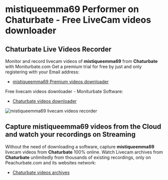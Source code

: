 # mistiqueemma69 Performer on Chaturbate - Free LiveCam videos downloader

## Chaturbate Live Videos Recorder

Monitor and record livecam videos of **mistiqueemma69** from **Chaturbate** with Moniturbate.com
Get a premium trial for free by just and only registering with your Email address:
* [mistiqueemma69 Premium videos downloader](https://moniturbate.com/request-demo-licence-key.html)

Free livecam videos downloader - Moniturbate Software:
* [Chaturbate videos downloader](https://moniturbate.com/moniturbate-download-software.html)

![mistiqueemma69 livecam videos recorder](https://peachurnet.com/templates/moniturbate-software.png)


## Capture mistiqueemma69 videos from the Cloud and watch your recordings on Streaming

Without the need of downloading a software, capture **mistiqueemma69** livecam videos from **Chaturbate** 100% online.
Watch Livecam archives from **Chaturbate** unlimitedly from thousands of existing recordings, only on Peachurbate.com and its websites network:
* [Chaturbate videos archives](https://peachurnet.com/)